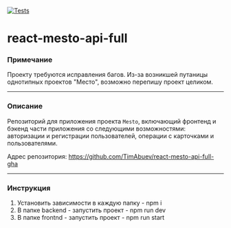 [![Tests](https://github.com/yandex-praktikum/react-mesto-api-full-gha/actions/workflows/tests.yml/badge.svg)](https://github.com/yandex-praktikum/react-mesto-api-full-gha/actions/workflows/tests.yml)
# react-mesto-api-full

### Примечание
Проекту требуются исправления багов.
Из-за возникшей путаницы однотипных проектов "Место", возможно перепишу проект целиком.

---

### Описание
Репозиторий для приложения проекта `Mesto`, включающий фронтенд и бэкенд части приложения со следующими возможностями: авторизации и регистрации пользователей, операции с карточками и пользователями. 
  
Адрес репозитория: https://github.com/TimAbuev/react-mesto-api-full-gha

---

### Инструкция

1. Установить зависимости в каждую папку - npm i
2. В папке backend - запустить проект - npm run dev
3. В папке frontnd - запустить проект - npm run start
